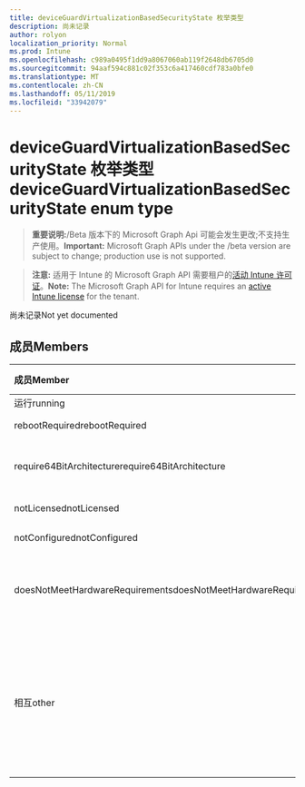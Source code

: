 ```yaml
---
title: deviceGuardVirtualizationBasedSecurityState 枚举类型
description: 尚未记录
author: rolyon
localization_priority: Normal
ms.prod: Intune
ms.openlocfilehash: c989a0495f1dd9a8067060ab119f2648db6705d0
ms.sourcegitcommit: 94aaf594c881c02f353c6a417460cdf783a0bfe0
ms.translationtype: MT
ms.contentlocale: zh-CN
ms.lasthandoff: 05/11/2019
ms.locfileid: "33942079"
---
```

# <a name="deviceguardvirtualizationbasedsecuritystate-enum-type"></a><span data-ttu-id="51bdc-103">deviceGuardVirtualizationBasedSecurityState 枚举类型</span><span class="sxs-lookup"><span data-stu-id="51bdc-103">deviceGuardVirtualizationBasedSecurityState enum type</span></span>

> <span data-ttu-id="51bdc-104">**重要说明:**/Beta 版本下的 Microsoft Graph Api 可能会发生更改;不支持生产使用。</span><span class="sxs-lookup"><span data-stu-id="51bdc-104">**Important:** Microsoft Graph APIs under the /beta version are subject to change; production use is not supported.</span></span>

> <span data-ttu-id="51bdc-105">**注意:** 适用于 Intune 的 Microsoft Graph API 需要租户的[活动 Intune 许可证](https://go.microsoft.com/fwlink/?linkid=839381)。</span><span class="sxs-lookup"><span data-stu-id="51bdc-105">**Note:** The Microsoft Graph API for Intune requires an [active Intune license](https://go.microsoft.com/fwlink/?linkid=839381) for the tenant.</span></span>

<span data-ttu-id="51bdc-106">尚未记录</span><span class="sxs-lookup"><span data-stu-id="51bdc-106">Not yet documented</span></span>

## <a name="members"></a><span data-ttu-id="51bdc-107">成员</span><span class="sxs-lookup"><span data-stu-id="51bdc-107">Members</span></span>
|<span data-ttu-id="51bdc-108">成员</span><span class="sxs-lookup"><span data-stu-id="51bdc-108">Member</span></span>|<span data-ttu-id="51bdc-109">值</span><span class="sxs-lookup"><span data-stu-id="51bdc-109">Value</span></span>|<span data-ttu-id="51bdc-110">说明</span><span class="sxs-lookup"><span data-stu-id="51bdc-110">Description</span></span>|
|:---|:---|:---|
|<span data-ttu-id="51bdc-111">运行</span><span class="sxs-lookup"><span data-stu-id="51bdc-111">running</span></span>|<span data-ttu-id="51bdc-112">0</span><span class="sxs-lookup"><span data-stu-id="51bdc-112">0</span></span>|<span data-ttu-id="51bdc-113">运行</span><span class="sxs-lookup"><span data-stu-id="51bdc-113">Running</span></span>|
|<span data-ttu-id="51bdc-114">rebootRequired</span><span class="sxs-lookup"><span data-stu-id="51bdc-114">rebootRequired</span></span>|<span data-ttu-id="51bdc-115">1</span><span class="sxs-lookup"><span data-stu-id="51bdc-115">1</span></span>|<span data-ttu-id="51bdc-116">根必需</span><span class="sxs-lookup"><span data-stu-id="51bdc-116">Root required</span></span>|
|<span data-ttu-id="51bdc-117">require64BitArchitecture</span><span class="sxs-lookup"><span data-stu-id="51bdc-117">require64BitArchitecture</span></span>|<span data-ttu-id="51bdc-118">双面</span><span class="sxs-lookup"><span data-stu-id="51bdc-118">2</span></span>|<span data-ttu-id="51bdc-119">需要64位体系结构</span><span class="sxs-lookup"><span data-stu-id="51bdc-119">64 bit architecture required</span></span>|
|<span data-ttu-id="51bdc-120">notLicensed</span><span class="sxs-lookup"><span data-stu-id="51bdc-120">notLicensed</span></span>|<span data-ttu-id="51bdc-121">第三章</span><span class="sxs-lookup"><span data-stu-id="51bdc-121">3</span></span>|<span data-ttu-id="51bdc-122">未许可</span><span class="sxs-lookup"><span data-stu-id="51bdc-122">Not licensed</span></span>|
|<span data-ttu-id="51bdc-123">notConfigured</span><span class="sxs-lookup"><span data-stu-id="51bdc-123">notConfigured</span></span>|<span data-ttu-id="51bdc-124">4</span><span class="sxs-lookup"><span data-stu-id="51bdc-124">4</span></span>|<span data-ttu-id="51bdc-125">未配置</span><span class="sxs-lookup"><span data-stu-id="51bdc-125">Not configured</span></span>|
|<span data-ttu-id="51bdc-126">doesNotMeetHardwareRequirements</span><span class="sxs-lookup"><span data-stu-id="51bdc-126">doesNotMeetHardwareRequirements</span></span>|<span data-ttu-id="51bdc-127">5</span><span class="sxs-lookup"><span data-stu-id="51bdc-127">5</span></span>|<span data-ttu-id="51bdc-128">系统不满足硬件要求</span><span class="sxs-lookup"><span data-stu-id="51bdc-128">System does not meet hardware requirements</span></span>|
|<span data-ttu-id="51bdc-129">相互</span><span class="sxs-lookup"><span data-stu-id="51bdc-129">other</span></span>|<span data-ttu-id="51bdc-130">42</span><span class="sxs-lookup"><span data-stu-id="51bdc-130">42</span></span>|<span data-ttu-id="51bdc-131">相互.</span><span class="sxs-lookup"><span data-stu-id="51bdc-131">Other.</span></span> <span data-ttu-id="51bdc-132">Microsoft-DeviceGuard 中的事件日志包含更多详细信息。</span><span class="sxs-lookup"><span data-stu-id="51bdc-132">Event logs in microsoft-Windows-DeviceGuard have more details.</span></span>|




